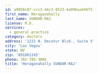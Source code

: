 ```yaml
---
id: a9050c07-ccc3-44c3-8523-4a996aa446f5
first_name: Heraganahally
last_name: SUNDAR-RAJ
license: M.D.
services:
  - general-practice
category: doctors
address: '1221 N. Decatur Blvd., Suite 5'
city: 'Las Vegas'
state: NV
zip: '891081245'
phone: 702-785-3005
title: 'Heraganahally SUNDAR-RAJ'
---
```

